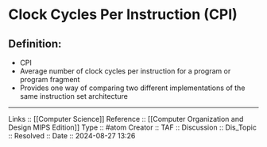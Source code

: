 # Clock Cycles Per Instruction (CPI)

## Definition:

- CPI
- Average number of clock cycles per instruction for a program or program fragment
- Provides one way of comparing two different implementations of the same instruction set architecture
---
Links :: [[Computer Science]]
Reference ::  [[Computer Organization and Design MIPS Edition]]
Type :: #atom
Creator ::
TAF ::
Discussion ::
Dis_Topic :: 
Resolved ::
Date :: 2024-08-27 13:26
